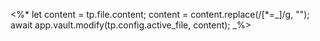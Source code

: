 <%*
let content = tp.file.content;
content = content.replace(/[\*\=_]/g, "");
await app.vault.modify(tp.config.active_file, content);
_%>